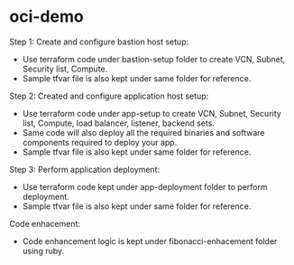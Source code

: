 # oci-demo

Step 1: Create and configure bastion host setup:
  - Use terraform code under bastion-setup folder to create VCN, Subnet, Security list, Compute.
  - Sample tfvar file is also kept under same folder for reference.
 
 Step 2: Created and configure application host setup:
  - Use terraform code under app-setup to create VCN, Subnet, Security list, Compute, load balancer, listener, backend sets.
  - Same code will also deploy all the required binaries and software components required to deploy your app.
  - Sample tfvar file is also kept under same folder for reference.
 
 Step 3: Perform application deployment:
  - Use terraform code kept under app-deployment folder to perform deployment.
  - Sample tfvar file is also kept under same folder for reference.
 
 Code enhacement:
  - Code enhancement logic is kept under fibonacci-enhacement folder using ruby.

